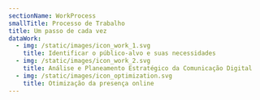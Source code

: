 ```yaml
---
sectionName: WorkProcess
smallTitle: Processo de Trabalho
title: Um passo de cada vez
dataWork:
  - img: /static/images/icon_work_1.svg
    title: Identificar o público-alvo e suas necessidades
  - img: /static/images/icon_work_2.svg
    title: Análise e Planeamento Estratégico da Comunicação Digital
  - img: /static/images/icon_optimization.svg
    title: Otimização da presença online
---
```



